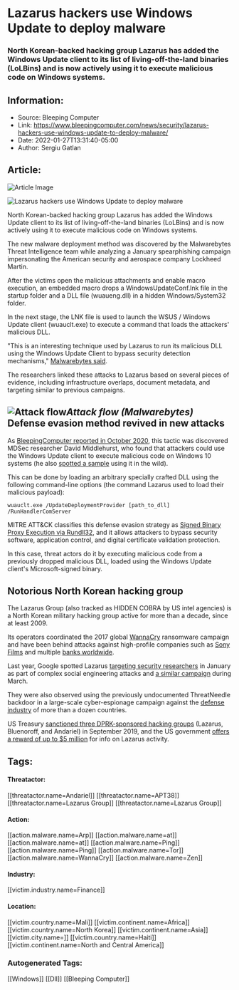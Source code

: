 # Lazarus hackers use Windows Update to deploy malware
### North Korean-backed hacking group Lazarus has added the Windows Update client to its list of living-off-the-land binaries (LoLBins) and is now actively using it to execute malicious code on Windows systems.

## Information:
+ Source: Bleeping Computer
+ Link: https://www.bleepingcomputer.com/news/security/lazarus-hackers-use-windows-update-to-deploy-malware/
+ Date: 2022-01-27T13:31:40-05:00
+ Author: Sergiu Gatlan


## Article:
![Article Image](https://www.bleepstatic.com/content/hl-images/2021/07/09/Windows_headpic.jpg)

![Lazarus hackers use Windows Update to deploy malware](https://www.bleepstatic.com/content/hl-images/2021/07/09/Windows_headpic.jpg)


North Korean-backed hacking group Lazarus has added the Windows Update client to its list of living-off-the-land binaries (LoLBins) and is now actively using it to execute malicious code on Windows systems.


The new malware deployment method was discovered by the Malwarebytes Threat Intelligence team while analyzing a January spearphishing campaign impersonating the American security and aerospace company Lockheed Martin.


After the victims open the malicious attachments and enable macro execution, an embedded macro drops a WindowsUpdateConf.lnk file in the startup folder and a DLL file (wuaueng.dll) in a hidden Windows/System32 folder.


In the next stage, the LNK file is used to launch the WSUS / Windows Update client (wuauclt.exe) to execute a command that loads the attackers' malicious DLL.


"This is an interesting technique used by Lazarus to run its malicious DLL using the Windows Update Client to bypass security detection mechanisms," [Malwarebytes said](https://blog.malwarebytes.com/threat-intelligence/2022/01/north-koreas-lazarus-apt-leverages-windows-update-client-github-in-latest-campaign/).


The researchers linked these attacks to Lazarus based on several pieces of evidence, including infrastructure overlaps, document metadata, and targeting similar to previous campaigns.



![Attack flow](https://www.bleepstatic.com/images/news/u/1109292/2022/Attack%20flow.jpg)*Attack flow (Malwarebytes)*
Defense evasion method revived in new attacks
---------------------------------------------


As [BleepingComputer reported in October 2020](https://www.bleepingcomputer.com/news/security/windows-update-can-be-abused-to-execute-malicious-programs/), this tactic was discovered MDSec researcher David Middlehurst, who found that attackers could use the Windows Update client to execute malicious code on Windows 10 systems (he also [spotted a sample](https://www.joesandbox.com/analysis/215088/0/html) using it in the wild).


This can be done by loading an arbitrary specially crafted DLL using the following command-line options (the command Lazarus used to load their malicious payload):



```
wuauclt.exe /UpdateDeploymentProvider [path_to_dll] /RunHandlerComServer
```

MITRE ATT&CK classifies this defense evasion strategy as [Signed Binary Proxy Execution via Rundll32](http://attack.mitre.org/techniques/T1218/011/), and it allows attackers to bypass security software, application control, and digital certificate validation protection.


In this case, threat actors do it by executing malicious code from a previously dropped malicious DLL, loaded using the Windows Update client's Microsoft-signed binary.


Notorious North Korean hacking group
------------------------------------


The Lazarus Group (also tracked as HIDDEN COBRA by US intel agencies) is a North Korean military hacking group active for more than a decade, since at least 2009.


Its operators coordinated the 2017 global [WannaCry](https://www.bleepingcomputer.com/news/security/wannacry-wana-decryptor-wanacrypt0r-info-and-technical-nose-dive/) ransomware campaign and have been behind attacks against high-profile companies such as [Sony Films](http://operationblockbuster.com/) and multiple [banks worldwide](https://www.bleepingcomputer.com/news/security/north-korean-hackers-used-hermes-ransomware-to-hide-recent-bank-heist/).


Last year, Google spotted Lazarus [targeting security researchers](https://www.bleepingcomputer.com/news/security/north-korean-hackers-are-targeting-security-researchers-with-malware-0-days/) in January as part of complex social engineering attacks and [a similar campaign](https://www.bleepingcomputer.com/news/security/google-north-korean-hackers-target-security-researchers-again/) during March.


They were also observed using the previously undocumented ThreatNeedle backdoor in a large-scale cyber-espionage campaign against the [defense industry](https://www.bleepingcomputer.com/news/security/north-korean-hackers-target-defense-industry-with-custom-malware/) of more than a dozen countries.


US Treasury [sanctioned three DPRK-sponsored hacking groups](https://www.bleepingcomputer.com/news/security/north-korean-hackers-behind-wannacry-and-sony-hack-sanctioned-by-usa/) (Lazarus, Bluenoroff, and Andariel) in September 2019, and the US government [offers a reward of up to $5 million](https://www.bleepingcomputer.com/news/security/us-issues-guidance-on-north-korean-hackers-offers-5m-reward/) for info on Lazarus activity.





## Tags:

#### Threatactor:
[[threatactor.name=Andariel]] [[threatactor.name=APT38]] [[threatactor.name=Lazarus Group]] [[threatactor.name=Lazarus Group]]

#### Action:
[[action.malware.name=Arp]] [[action.malware.name=at]] [[action.malware.name=at]] [[action.malware.name=Ping]] [[action.malware.name=Ping]] [[action.malware.name=Tor]] [[action.malware.name=WannaCry]] [[action.malware.name=Zen]]

#### Industry:
[[victim.industry.name=Finance]]

#### Location:
[[victim.country.name=Mali]] [[victim.continent.name=Africa]] [[victim.country.name=North Korea]] [[victim.continent.name=Asia]] [[victim.city.name=]] [[victim.country.name=Haiti]] [[victim.continent.name=North and Central America]]

### Autogenerated Tags:
[[Windows]] [[Dll]] [[Bleeping Computer]]

